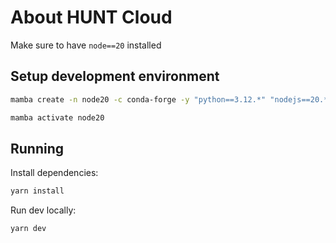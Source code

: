 # About HUNT Cloud

Make sure to have `node==20` installed

## Setup development environment

```bash
mamba create -n node20 -c conda-forge -y "python==3.12.*" "nodejs==20.*" "yarn"

mamba activate node20
```

## Running

Install dependencies:

```bash
yarn install
```

Run dev locally:

```bash
yarn dev
```

